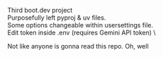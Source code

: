 Third boot.dev project \
Purposefully left pyproj & uv files. \
Some options changeable within usersettings file. \
Edit token inside .env (requires Gemini API token) \

Not like anyone is gonna read this repo. Oh, well

